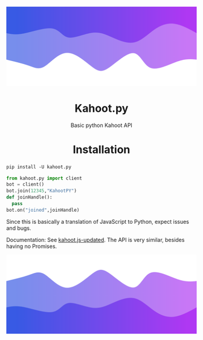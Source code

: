 ![Header](./header.png)
<h1 align="center">Kahoot.py</h1>
<p align="center">Basic python Kahoot API</p>

<h1 align="center">Installation</h1>

`pip install -U kahoot.py`

```py
from kahoot.py import client
bot = client()
bot.join(12345,"KahootPY")
def joinHandle():
  pass
bot.on("joined",joinHandle)
```

Since this is basically a translation of JavaScript to Python, expect issues and bugs.

Documentation:
See [kahoot.js-updated](https://github.com/DarthOCE/kahoot.py/blob/main/Documentation.md). The API is very similar, besides having no Promises.


![Footer](./footer.png)
